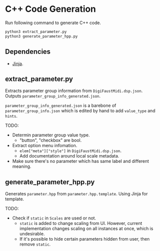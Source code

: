 # C++ Code Generation
Run following command to generate C++ code.

```bash
python3 extract_parameter.py
python3 generate_parameter_hpp.py
```

## Dependencies
- [Jinja](https://jinja.palletsprojects.com/en/2.11.x/).

## extract_parameter.py
Extracts parameter group information from `DigiFaustMidi.dsp.json`. Outputs `parameter_group_info_generated.json`.

`parameter_group_info_generated.json` is a barebone of `parameter_group_info.json` which is edited by hand to add `value_type` and `hints`.

TODO:
- Determin parameter group value type.
  - "button", "checkbox" are bool.
- Extract option menu infomation.
  - `elem["meta"]["style"]` in `DigiFaustMidi.dsp.json`.
  - Add documentation around local scale metadata.
- Make sure there's no parameter which has same label and different meaning.

## generate_parameter_hpp.py
Generates `parameter.hpp` from `parameter.hpp.template`. Using Jinja for template.

TODO:
- Check if `static` in `Scales` are used or not.
  - `static` is added to change scaling from UI. However, current implementation changes scaling on all instances at once, which is undesirable.
  - If it's possible to hide certain parameters hidden from user, then remove `static`.
